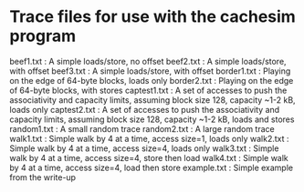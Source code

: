 # Trace files for use with the cachesim program

beef1.txt    : A simple loads/store, no offset
beef2.txt    : A simple loads/store, with offset
beef3.txt    : A simple loads/store, with offset
border1.txt  : Playing on the edge of 64-byte blocks, loads only
border2.txt  : Playing on the edge of 64-byte blocks, with stores
captest1.txt : A set of accesses to push the associativity and capacity limits, assuming block size 128, capacity ~1-2 kB, loads only
captest2.txt : A set of accesses to push the associativity and capacity limits, assuming block size 128, capacity ~1-2 kB, loads and stores
random1.txt  : A small random trace
random2.txt  : A large random trace
walk1.txt    : Simple walk by 4 at a time, access size=1, loads only
walk2.txt    : Simple walk by 4 at a time, access size=4, loads only
walk3.txt    : Simple walk by 4 at a time, access size=4, store then load
walk4.txt    : Simple walk by 4 at a time, access size=4, load then store
example.txt  : Simple example from the write-up
